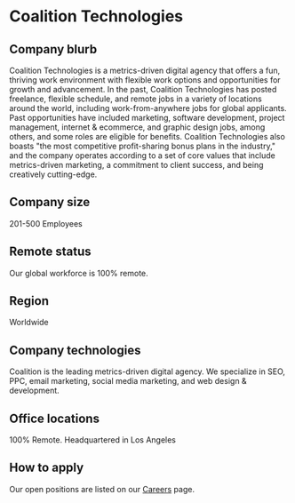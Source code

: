 # Coalition Technologies

## Company blurb

Coalition Technologies is a metrics-driven digital agency that offers a fun, thriving work environment with flexible work options and opportunities for growth and advancement. In the past, Coalition Technologies has posted freelance, flexible schedule, and remote jobs in a variety of locations around the world, including work-from-anywhere jobs for global applicants. Past opportunities have included marketing, software development, project management, internet & ecommerce, and graphic design jobs, among others, and some roles are eligible for benefits. Coalition Technologies also boasts "the most competitive profit-sharing bonus plans in the industry," and the company operates according to a set of core values that include metrics-driven marketing, a commitment to client success, and being creatively cutting-edge.

## Company size

201-500 Employees

## Remote status

Our global workforce is 100% remote.

## Region

Worldwide

## Company technologies

Coalition is the leading metrics-driven digital agency. We specialize in SEO, PPC, email marketing, social media marketing, and web design & development.

## Office locations

100% Remote. Headquartered in Los Angeles

## How to apply

Our open positions are listed on our [Careers](https://coalitiontechnologies.com/jobs) page.
